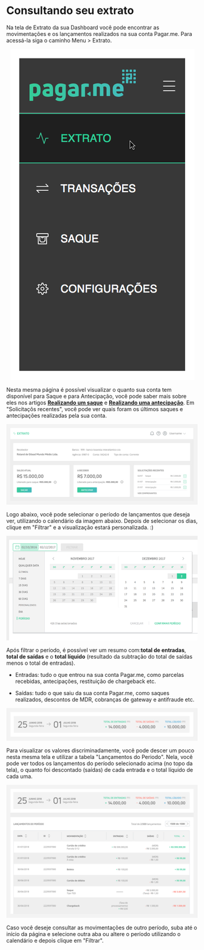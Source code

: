 # Consultando seu extrato

Na tela de Extrato da sua Dashboard você pode encontrar as movimentações e os lançamentos realizados na sua conta Pagar.me. Para acessá-la siga o caminho Menu > Extrato.

<p align="center"> <img src="../img/Extrato/01_menu_extrato.jpg" alt="Menu Extrato" /> </p>

Nesta mesma página é possível visualizar o quanto sua conta tem disponível para Saque e para Antecipação, você pode saber mais sobre eles nos artigos [**Realizando um saque**](https://github.com/pagarme/Manual-Pilot-Alfa/blob/master/Extrato/Sacar.md) e [**Realizando uma antecipação**](https://github.com/pagarme/Manual-Pilot-Alfa/blob/master/Extrato/Antecipar.md). Em "Solicitaçõs recentes", você pode ver quais foram os últimos saques e antecipações realizadas pela sua conta. 

 <img src="../img/Extrato/02_solicitacoes_recentes.jpg" alt="Página inicial Extrato"/> 

Logo abaixo, você pode selecionar o período de lançamentos que deseja ver, utilizando o calendário da imagem abaixo. Depois de selecionar os dias, clique em "Filtrar" e a visualização estará personalizada. :) 

<p align="Center"> <img src="../img/Extrato/03_date_selector.jpg" alt="Selecionar Data" /> </p>

Após filtrar o período, é possível ver um resumo com:**total de entradas**, **total de saídas** e o **total líquido** (resultado da subtração do total de saídas menos o total de entradas). 

- Entradas: tudo o que entrou na sua conta Pagar.me, como parcelas recebidas, antecipações, restituição de chargeback etc. 

- Saídas: tudo o que saiu da sua conta Pagar.me, como saques realizados, descontos de MDR, cobranças de gateway e antifraude etc. 

<p align="center"> <img src="../img/Extrato/04_totais.jpg" /> </p>

Para visualizar os valores discriminadamente, você pode descer um pouco nesta mesma tela e utilizar a tabela "Lançamentos do Periodo". Nela, você pode ver todos os lançamentos do período selecionado acima (no topo da tela),  o quanto foi descontado (saídas) de cada entrada e o total líquido de cada uma. 

<p alignt="center"> <img src="../img/Extrato/05_tabela.jpg" /> </p>

Caso você deseje consultar as movimentações de outro período, suba até o início da página e selecione outra aba ou altere o período utilizando o calendário e depois clique em "Filtrar". 
